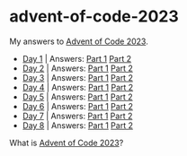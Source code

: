 # advent-of-code-2023

My answers to [Advent of Code 2023](https://adventofcode.com/2023).

- [Day 1](https://adventofcode.com/2023/day/1) | Answers: [Part 1](https://github.com/Underdoge/advent-of-code-2023/blob/main/day1/part1.py) [Part 2](https://github.com/Underdoge/advent-of-code-2023/blob/main/day1/part2.py)
- [Day 2](https://adventofcode.com/2023/day/2) | Answers: [Part 1](https://github.com/Underdoge/advent-of-code-2023/blob/main/day2/part1.py) [Part 2](https://github.com/Underdoge/advent-of-code-2023/blob/main/day2/part2.py)
- [Day 3](https://adventofcode.com/2023/day/3) | Answers: [Part 1](https://github.com/Underdoge/advent-of-code-2023/blob/main/day3/part1.py) [Part 2](https://github.com/Underdoge/advent-of-code-2023/blob/main/day3/part2.py)
- [Day 4](https://adventofcode.com/2023/day/4) | Answers: [Part 1](https://github.com/Underdoge/advent-of-code-2023/blob/main/day4/part1.py) [Part 2](https://github.com/Underdoge/advent-of-code-2023/blob/main/day4/part2.ipynb)
- [Day 5](https://adventofcode.com/2023/day/5) | Answers: [Part 1](https://github.com/Underdoge/advent-of-code-2023/blob/main/day5/part1.py) [Part 2](https://github.com/Underdoge/advent-of-code-2023/blob/main/day5/part2.py)
- [Day 6](https://adventofcode.com/2023/day/6) | Answers: [Part 1](https://github.com/Underdoge/advent-of-code-2023/blob/main/day6/part1.py) [Part 2](https://github.com/Underdoge/advent-of-code-2023/blob/main/day6/part2.py)
- [Day 7](https://adventofcode.com/2023/day/7) | Answers: [Part 1](https://github.com/Underdoge/advent-of-code-2023/blob/main/day7/part1.py) [Part 2](https://github.com/Underdoge/advent-of-code-2023/blob/main/day7/part2.py)
- [Day 8](https://adventofcode.com/2023/day/8) | Answers: [Part 1](https://github.com/Underdoge/advent-of-code-2023/blob/main/day8/part1.py) [Part 2](https://github.com/Underdoge/advent-of-code-2023/blob/main/day8/part2.py)

What is [Advent of Code 2023](https://adventofcode.com/2023/about)?
